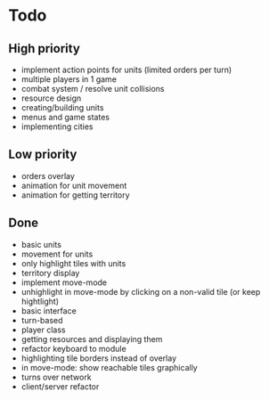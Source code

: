 # Todo

## High priority

- implement action points for units (limited orders per turn)
- multiple players in 1 game
- combat system / resolve unit collisions
- resource design
- creating/building units
- menus and game states
- implementing cities


## Low priority

- orders overlay
- animation for unit movement
- animation for getting territory

## Done
- basic units
- movement for units
- only highlight tiles with units
- territory display
- implement move-mode
- unhighlight in move-mode by clicking on a non-valid tile (or keep hightlight)
- basic interface
- turn-based
- player class
- getting resources and displaying them
- refactor keyboard to module
- highlighting tile borders instead of overlay
- in move-mode: show reachable tiles graphically
- turns over network
- client/server refactor
